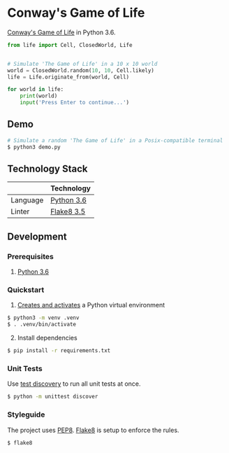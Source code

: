 # Conway's Game of Life
[Conway's Game of Life](https://en.wikipedia.org/wiki/Conway%27s_Game_of_Life) in Python 3.6.

```python
from life import Cell, ClosedWorld, Life


# Simulate 'The Game of Life' in a 10 x 10 world
world = ClosedWorld.random(10, 10, Cell.likely)
life = Life.originate_from(world, Cell)

for world in life:
    print(world)
    input('Press Enter to continue...')
```

## Demo

```bash
# Simulate a random 'The Game of Life' in a Posix-compatible terminal
$ python3 demo.py
```

## Technology Stack
|                      | Technology                                         |
| -------------------- |----------------------------------------------------|
| Language             | [Python 3.6](https://www.python.org/)              |
| Linter               | [Flake8 3.5](http://flake8.pycqa.org/en/latest/)   |

## Development
### Prerequisites
1. [Python 3.6](https://www.python.org/downloads/)

### Quickstart
1. [Creates and activates](https://docs.python.org/3/library/venv.html) a Python virtual environment

```bash
$ python3 -m venv .venv
$ . .venv/bin/activate
```

2. Install dependencies

```bash
$ pip install -r requirements.txt
```

### Unit Tests
Use [test discovery](https://docs.python.org/3/library/unittest.html#test-discovery) to run all unit tests at once.

```bash
$ python -m unittest discover
```

### Styleguide
The project uses [PEP8](https://www.python.org/dev/peps/pep-0008/). [Flake8](http://flake8.pycqa.org/en/latest/) is setup to enforce the rules.

```bash
$ flake8
```
